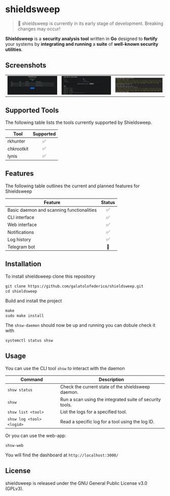 # shieldsweep

> 📢 shieldsweep is currently in its early stage of development. Breaking changes may occur!

**Shieldsweep** is a **security analysis tool** written in **Go** designed to **fortify** your systems by **integrating and running** a **suite** of **well-known security utilities**.

## Screenshots

|                        |                        |                        |
|:----------------------:|:----------------------:|:----------------------:|
| ![](README.md.d/1.png) | ![](README.md.d/2.png) |![](README.md.d/3.png)  | 


## Supported Tools

The following table lists the tools currently supported by Shieldsweep.

| Tool      | Supported |
| --------- | :-------: |
| rkhunter  |    ✅     |
| chkrootkit|    ✅     |
| lynis     |    ✅     |


## Features

The following table outlines the current and planned features for Shieldsweep

| Feature                                       | Status                |
| --------------------------------------------- | :-------------------: |
| Basic daemon and scanning functionalities     |  :white_check_mark:   |
| CLI interface                                 |  :white_check_mark:   |
| Web interface                                 |  :white_check_mark:   |
| Notifications                                 |  :white_check_mark:   |
| Log history                                   |  :white_check_mark:   |
| Telegram bot                                  |  :construction:   |

## Installation

To install shieldsweep clone this repository

```
git clone https://github.com/galatolofederico/shieldsweep.git
cd shieldsweep
```

Build and install the project

```
make
sudo make install
```

The `shsw-daemon` should now be up and running you can dobule check it with

```
systemctl status shsw
```

## Usage

You can use the CLI tool `shsw` to interact with the daemon 

| Command                     | Description                                              |
| --------------------------- | -------------------------------------------------------- |
| `shsw status`               | Check the current state of the shieldsweep daemon.       |
| `shsw`                      | Run a scan using the integrated suite of security tools. |
| `shsw list <tool>`          | List the logs for a specified tool.                      |
| `shsw log <tool> <logid>`   | Read a specific log for a tool using the log ID.         |

Or you can use the web-app:

```
shsw-web
```

You will find the dashboard at `http://localhost:3000/`

## License 

shieldsweep is released under the GNU General Public License v3.0 (GPLv3).